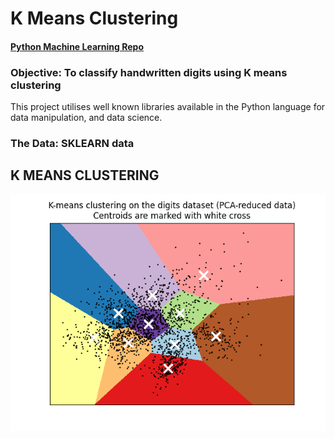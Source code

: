 # K Means Clustering
#### [Python Machine Learning Repo](https://github.com/elsowiny/Python-Machine-Learning)

### Objective: To classify handwritten digits using K means clustering
This project utilises well known libraries available in the Python language for data manipulation, and data science. 
### The Data: SKLEARN data

## K MEANS CLUSTERING

![Python Model Graph](KMEANS.png "KMEANS")

